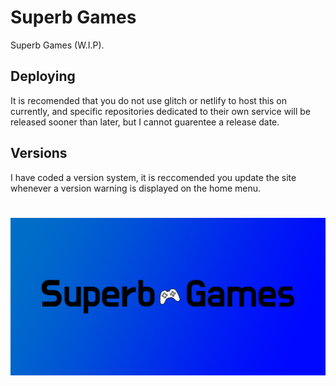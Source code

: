 # Superb Games
Superb Games (W.I.P).
## Deploying
 It is recomended that you do not use glitch or netlify to host this on currently, and specific repositories dedicated to their own service will be released sooner than later, but I cannot guarentee a release date.
## Versions
I have coded a version system, it is reccomended you update the site whenever a version warning is displayed on the home menu.
#
![s](https://raw.githubusercontent.com/HallowedSpace/SuperbGames/main/assets/img/banner.png#img)